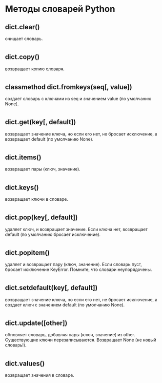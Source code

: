# Методы словарей Python
## dict.clear()
очищает словарь.
#
## dict.copy()
возвращает копию словаря.

#
## classmethod dict.fromkeys(seq[, value])

создает словарь с ключами из seq и значением value (по умолчанию None).

#
## dict.get(key[, default])
возвращает значение ключа, но если его нет, не бросает исключение, а возвращает default (по умолчанию None).

#
## dict.items()
возвращает пары (ключ, значение).

#
## dict.keys()
возвращает ключи в словаре.

#
## dict.pop(key[, default])
удаляет ключ, и возвращает значение. Если ключа нет, возвращает default (по умолчанию бросает исключение).

#
## dict.popitem()
удаляет и возвращает пару (ключ, значение). Если словарь пуст, бросает исключение KeyError. Помните, что словари неупорядочены.

#
## dict.setdefault(key[, default])
возвращает значение ключа, но если его нет, не бросает исключение, а создает ключ с значением default (по умолчанию None).

#
## dict.update([other])
обновляет словарь, добавляя пары (ключ, значение) из other. Существующие ключи перезаписываются. Возвращает None (не новый словарь!).

#
## dict.values()
возвращает значения в словаре.